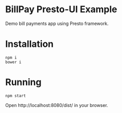# BillPay Presto-UI Example

Demo bill payments app using Presto framework.

# Installation

```
npm i
bower i
```

# Running

```
npm start
```

Open http://localhost:8080/dist/ in your browser.

